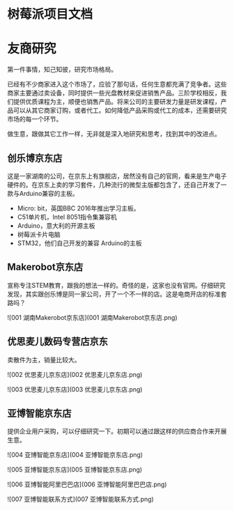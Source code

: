 # 树莓派项目文档



# 友商研究

第一件事情，知己知彼，研究市场格局。

已经有不少商家进入这个市场了，应验了那句话，任何生意都充满了竞争者。这些商家主要通过卖设备，同时提供一些光盘教材来促进销售产品。三阶学校相反，我们提供优质课程为主，顺便也销售产品。将来公司的主要研发力量是研发课程，产品可以从其它商家订购，或者代工。如何降低产品采购或代工的成本，还需要研究市场的每一个环节。

做生意，跟做其它工作一样，无非就是深入地研究和思考，找到其中的改进点。



## 创乐博京东店

这是一家湖南的公司，在京东上有旗舰店，居然没有自己的官网，看来是生产电子硬件的。在京东上卖的学习套件，几种流行的微型主版都包含了，还自己开发了一款与Arduino兼容的主板。

- Micro: bit，英国BBC 2016年推出学习主板。
- C51单片机，Intel 8051指令集兼容机
- Arduino，意大利的开源主板
- 树莓派卡片电脑
- STM32，他们自己开发的兼容 Arduino的主板


## Makerobot京东店

宣称专注STEM教育，跟我的想法一样的。奇怪的是，这家也没有官网。仔细研究发现，其实跟创乐博是同一家公司，开了一个不一样的店。这是电商开店的标准套路吗？

![001 湖南Makerobot京东店](001 湖南Makerobot京东店.png)



## 优思麦儿数码专营店京东

卖散件为主，销量比较大。

![002 优思麦儿京东店](002 优思麦儿京东店.png)

![003 优思麦儿京东店](003 优思麦儿京东店.png)





## 亚博智能京东店

提供企业用户采购，可以仔细研究一下。初期可以通过跟这样的供应商合作来开展生意。



![004 亚博智能京东店](004 亚博智能京东店.png)

![005 亚博智能京东店](005 亚博智能京东店.png)

![006 亚博智能阿里巴巴店](006 亚博智能阿里巴巴店.png)



![007 亚博智能联系方式](007 亚博智能联系方式.png)













